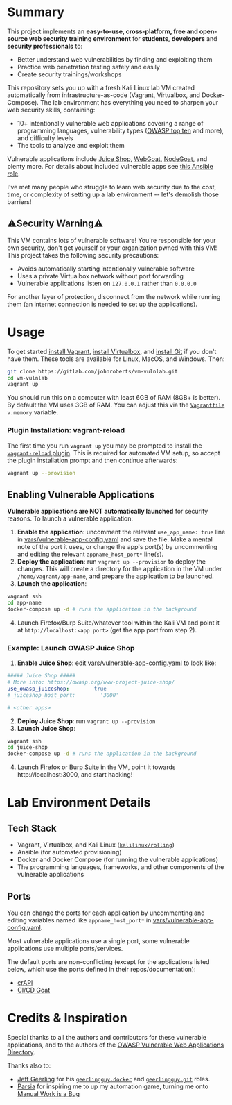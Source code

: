 # Summary
This project implements an **easy-to-use, cross-platform, free and open-source web security training environment** for **students**, **developers** and **security professionals** to:
- Better understand web vulnerabilities by finding and exploiting them
- Practice web penetration testing safely and easily
- Create security trainings/workshops

This repository sets you up with a fresh Kali Linux lab VM created automatically from infrastructure-as-code (Vagrant, Virtualbox, and Docker-Compose). The lab environment has everything you need to sharpen your web security skills, containing:
- 10+ intentionally vulnerable web applications covering a range of programming languages, vulnerability types ([OWASP top ten](https://owasp.org/Top10/) and more), and difficulty levels
- The tools to analyze and exploit them

Vulnerable applications include [Juice Shop](https://owasp.org/www-project-juice-shop/), [WebGoat](https://github.com/WebGoat/WebGoat), [NodeGoat](https://wiki.owasp.org/index.php/OWASP_Node_js_Goat_Project), and plenty more. For details about included vulnerable apps see [this Ansible role](https://gitlab.com/johnroberts/ansiblerole-vulnerable-apps).

I've met many people who struggle to learn web security due to the cost, time, or complexity of setting up a lab environment -- let's demolish those barriers!

## ⚠️Security Warning⚠️
This VM contains lots of vulnerable software! You're responsible for your own security, don't get yourself or your organization pwned with this VM! This project takes the following security precautions:
- Avoids automatically starting intentionally vulnerable software
- Uses a private Virtualbox network without port forwarding
- Vulnerable applications listen on `127.0.0.1` rather than `0.0.0.0`

For another layer of protection, disconnect from the network while running them (an internet connection is needed to set up the applications).

# Usage
To get started [install Vagrant](https://developer.hashicorp.com/vagrant/docs/installation), [install Virtualbox](https://www.virtualbox.org/wiki/Downloads), and [install Git](https://git-scm.com/book/en/v2/Getting-Started-Installing-Git) if you don't have them. These tools are available for Linux, MacOS, and Windows. Then:
```sh
git clone https://gitlab.com/johnroberts/vm-vulnlab.git
cd vm-vulnlab
vagrant up
```

You should run this on a computer with least 6GB of RAM (8GB+ is better). By default the VM uses 3GB of RAM. You can adjust this via the [`Vagrantfile`](Vagrantfile) `v.memory` variable.

### Plugin Installation: vagrant-reload
The first time you run `vagrant up` you may be prompted to install the [`vagrant-reload` plugin](https://github.com/aidanns/vagrant-reload). This is required for automated VM setup, so accept the plugin installation prompt and then continue afterwards:
```sh
vagrant up --provision
```

## Enabling Vulnerable Applications
**Vulnerable applications are NOT automatically launched** for security reasons. To launch a vulnerable application:
1. **Enable the application**: uncomment the relevant `use_app_name: true` line in [vars/vulnerable-app-config.yaml](vars/vulnerable-app-config.yaml) and save the file. Make a mental note of the port it uses, or change the app's port(s) by uncommenting and editing the relevant `appname_host_port*` line(s).
2. **Deploy the application**: run `vagrant up --provision` to deploy the changes. This will create a directory for the application in the VM under `/home/vagrant/app-name`, and prepare the application to be launched.
3. **Launch the application**:
```sh
vagrant ssh
cd app-name
docker-compose up -d # runs the application in the background
```
4. Launch Firefox/Burp Suite/whatever tool within the Kali VM and point it at `http://localhost:<app port>` (get the app port from step 2).

### Example: Launch OWASP Juice Shop
1. **Enable Juice Shop**: edit [vars/vulnerable-app-config.yaml](vars/vulnerable-app-config.yaml) to look like:
```yaml
##### Juice Shop #####
# More info: https://owasp.org/www-project-juice-shop/
use_owasp_juiceshop:        true
# juiceshop_host_port:        '3000' 

# <other apps>
```
2. **Deploy Juice Shop**: run `vagrant up --provision`
3. **Launch Juice Shop**: 
```sh
vagrant ssh
cd juice-shop
docker-compose up -d # runs the application in the background
```
4. Launch Firefox or Burp Suite in the VM, point it towards http://localhost:3000, and start hacking!

# Lab Environment Details
## Tech Stack
- Vagrant, Virtualbox, and Kali Linux ([`kalilinux/rolling`](https://app.vagrantup.com/kalilinux/boxes/rolling))
- Ansible (for automated provisioning)
- Docker and Docker Compose (for running the vulnerable applications)
- The programming languages, frameworks, and other components of the vulnerable applications

## Ports
You can change the ports for each application by uncommenting and editing variables named like `appname_host_port*` in [vars/vulnerable-app-config.yaml](vars/vulnerable-app-config.yaml).

Most vulnerable applications use a single port, some vulnerable applications use multiple ports/services.

The default ports are non-conflicting (except for the applications listed below, which use the ports defined in their repos/documentation):
- [crAPI](https://github.com/OWASP/crAPI)
- [CI/CD Goat](https://github.com/cider-security-research/cicd-goat)

# Credits & Inspiration
Special thanks to all the authors and contributors for these vulnerable applications, and to the authors of the [OWASP Vulnerable Web Applications Directory](https://owasp.org/www-project-vulnerable-web-applications-directory/).

Thanks also to:
- [Jeff Geerling](https://github.com/geerlingguy) for his [`geerlingguy.docker`](https://github.com/geerlingguy/ansible-role-docker) and [`geerlingguy.git`](https://github.com/geerlingguy/ansible-role-git) roles.
- [Parsia](https://parsiya.net/about/) for inspiring me to up my automation game, turning me onto [Manual Work is a Bug](https://queue.acm.org/detail.cfm?id=3197520&doi=10.1145%2F3194653.3197520)